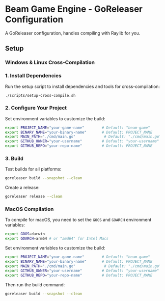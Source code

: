 # Beam Game Engine - GoReleaser Configuration

A GoReleaser configuration, handles compiling with Raylib for you.

## Setup 

### Windows & Linux Cross-Compilation

### 1. Install Dependencies

Run the setup script to install dependencies and tools for cross-compilation:

```bash
./scripts/setup-cross-compile.sh
```

### 2. Configure Your Project

Set environment variables to customize the build:

```bash
export PROJECT_NAME="your-game-name"        # Default: "beam-game"
export BINARY_NAME="your-binary-name"       # Default: PROJECT_NAME
export MAIN_PATH="./cmd/main.go"             # Default: "./cmd/main.go"
export GITHUB_OWNER="your-username"         # Default: "your-username"
export GITHUB_REPO="your-repo-name"         # Default: PROJECT_NAME
```

### 3. Build

Test builds for all platforms:
```bash
goreleaser build --snapshot --clean
```

Create a release:
```bash
goreleaser release --clean
```


### MacOS Compilation
To compile for macOS, you need to set the `GOOS` and `GOARCH` environment variables:

```bash
export GOOS=darwin
export GOARCH=arm64 # or "amd64" for Intel Macs
```

Set environment variables to customize the build:

```bash
export PROJECT_NAME="your-game-name"        # Default: "beam-game"
export BINARY_NAME="your-binary-name"       # Default: PROJECT_NAME
export MAIN_PATH="./cmd/main.go"             # Default: "./cmd/main.go"
export GITHUB_OWNER="your-username"         # Default: "your-username"
export GITHUB_REPO="your-repo-name"         # Default: PROJECT_NAME
```

Then run the build command:
```bash
goreleaser build --snapshot --clean
```